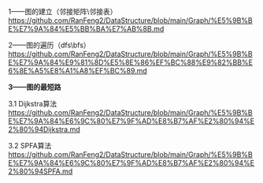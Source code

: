 1——图的建立（邻接矩阵\邻接表）
https://github.com/RanFeng2/DataStructure/blob/main/Graph/%E5%9B%BE%E7%9A%84%E5%BB%BA%E7%AB%8B.md

2——图的遍历（dfs\bfs）
https://github.com/RanFeng2/DataStructure/blob/main/Graph/%E5%9B%BE%E7%9A%84%E9%81%8D%E5%8E%86%EF%BC%88%E9%82%BB%E6%8E%A5%E8%A1%A8%EF%BC%89.md

**3——图的最短路**

3.1 Dijkstra算法 https://github.com/RanFeng2/DataStructure/blob/main/Graph/%E5%9B%BE%E7%9A%84%E6%9C%80%E7%9F%AD%E8%B7%AF%E2%80%94%E2%80%94Dijkstra.md
  
3.2 SPFA算法     https://github.com/RanFeng2/DataStructure/blob/main/Graph/%E5%9B%BE%E7%9A%84%E6%9C%80%E7%9F%AD%E8%B7%AF%E2%80%94%E2%80%94SPFA.md
